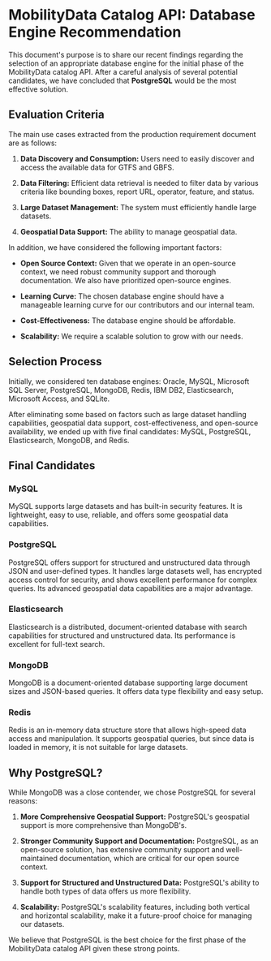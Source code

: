 # MobilityData Catalog API: Database Engine Recommendation

This document's purpose is to share our recent findings regarding the selection of an appropriate database engine for the initial phase of the MobilityData catalog API. After a careful analysis of several potential candidates, we have concluded that **PostgreSQL** would be the most effective solution.

## Evaluation Criteria

The main use cases extracted from the production requirement document are as follows:

1. **Data Discovery and Consumption:** Users need to easily discover and access the available data for GTFS and GBFS.

2. **Data Filtering:** Efficient data retrieval is needed to filter data by various criteria like bounding boxes, report URL, operator, feature, and status.

3. **Large Dataset Management:** The system must efficiently handle large datasets.

4. **Geospatial Data Support:** The ability to manage geospatial data.

In addition, we have considered the following important factors:

- **Open Source Context:** Given that we operate in an open-source context, we need robust community support and thorough documentation. We also have prioritized open-source engines.

- **Learning Curve:** The chosen database engine should have a manageable learning curve for our contributors and our internal team.

- **Cost-Effectiveness:** The database engine should be affordable.

- **Scalability:** We require a scalable solution to grow with our needs.

## Selection Process

Initially, we considered ten database engines: Oracle, MySQL, Microsoft SQL Server, PostgreSQL, MongoDB, Redis, IBM DB2, Elasticsearch, Microsoft Access, and SQLite.

After eliminating some based on factors such as large dataset handling capabilities, geospatial data support, cost-effectiveness, and open-source availability, we ended up with five final candidates: MySQL, PostgreSQL, Elasticsearch, MongoDB, and Redis.

## Final Candidates

### MySQL

MySQL supports large datasets and has built-in security features. It is lightweight, easy to use, reliable, and offers some geospatial data capabilities.

### PostgreSQL

PostgreSQL offers support for structured and unstructured data through JSON and user-defined types. It handles large datasets well, has encrypted access control for security, and shows excellent performance for complex queries. Its advanced geospatial data capabilities are a major advantage.

### Elasticsearch

Elasticsearch is a distributed, document-oriented database with search capabilities for structured and unstructured data. Its performance is excellent for full-text search.

### MongoDB

MongoDB is a document-oriented database supporting large document sizes and JSON-based queries. It offers data type flexibility and easy setup.

### Redis

Redis is an in-memory data structure store that allows high-speed data access and manipulation. It supports geospatial queries, but since data is loaded in memory, it is not suitable for large datasets.

## Why PostgreSQL?

While MongoDB was a close contender, we chose PostgreSQL for several reasons:

1. **More Comprehensive Geospatial Support:** PostgreSQL's geospatial support is more comprehensive than MongoDB's.

2. **Stronger Community Support and Documentation:** PostgreSQL, as an open-source solution, has extensive community support and well-maintained documentation, which are critical for our open source context.

3. **Support for Structured and Unstructured Data:** PostgreSQL's ability to handle both types of data offers us more flexibility.

4. **Scalability:** PostgreSQL's scalability features, including both vertical and horizontal scalability, make it a future-proof choice for managing our datasets.

We believe that PostgreSQL is the best choice for the first phase of the MobilityData catalog API given these strong points.